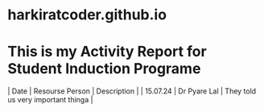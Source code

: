 # harkiratcoder.github.io
# This is my Activity Report for  Student Induction Programe 
| Date | Resourse Person | Description |
| 15.07.24 | Dr Pyare Lal | They told us very important thinga | 

